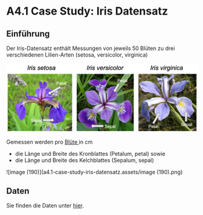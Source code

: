 # A4.1 Case Study: Iris Datensatz



## Einführung

Der Iris-Datensatz enthält Messungen von jeweils 50 Blüten zu drei verschiedenen Lilien-Arten (setosa, versicolor, virginica)

![Download](a4.1-case-study-iris-datensatz.assets/Download.png)

Gemessen werden  pro [Blüte ](https://de.wikipedia.org/wiki/Bl%C3%BCte)in cm&#x20;

* die Länge und Breite des Kronblattes (Petalum, petal) sowie&#x20;
* die Länge und Breite des Kelchblattes (Sepalum, sepal)



![image (190)](a4.1-case-study-iris-datensatz.assets/image (190).png)

## Daten

Sie finden die Daten unter [hier](https://syncandshare.lrz.de/getlink/fiQ2FaNXp3TX9QMrDtqDZdoq/Iris.xlsx).

